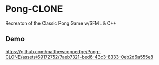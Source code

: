 # Pong-CLONE
Recreaton of the Classic Pong Game w/SFML &amp; C++ 

## Demo
https://github.com/matthewcoppedge/Pong-CLONE/assets/69172752/7aeb7321-bed6-43c3-8333-0eb2d6a555e8
